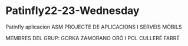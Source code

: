 # Patinfly22-23-Wednesday
Patinfly aplicacion ASM
PROJECTE DE APLICACIONS I SERVEIS MÒBILS

MEMBRES DEL GRUP: GORKA ZAMORANO ORÓ I POL CULLERÉ FARRÉ
